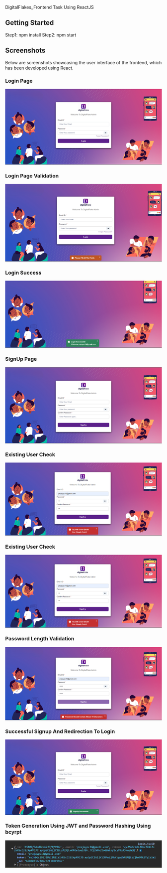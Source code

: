 DigitalFlakes_Frontend Task Using ReactJS


## Getting Started

Step1: npm install
Step2: npm start


## Screenshots

Below are screenshots showcasing the user interface of the frontend, which has been developed using React.

### Login Page
![Login Page Snapshot1](screenshots/LoginPage.png)

### Login Page Validation
![Description](screenshots/LoginValidation.png)

### Login Success
![Description](screenshots/SuccessLogin.png)

### SignUp Page
![Description](screenshots/SignupPage.png)

### Existing User Check
![Description](screenshots/ExistingUserSignup.png)

### Existing User Check
![Description](screenshots/ExistingUserSignup.png)

### Password Length Validation
![Description](screenshots/PassLengthValidation.png)

### Successful Signup And Redirection To Login 
![Description](screenshots/Signupsuccess.png)

### Token Generation Using JWT and Password Hashing Using bcyrpt
![Description](screenshots/token-generation.png)



